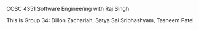 COSC 4351 Software Engineering with Raj Singh

This is Group 34: Dillon Zachariah, Satya Sai Sribhashyam, Tasneem Patel
